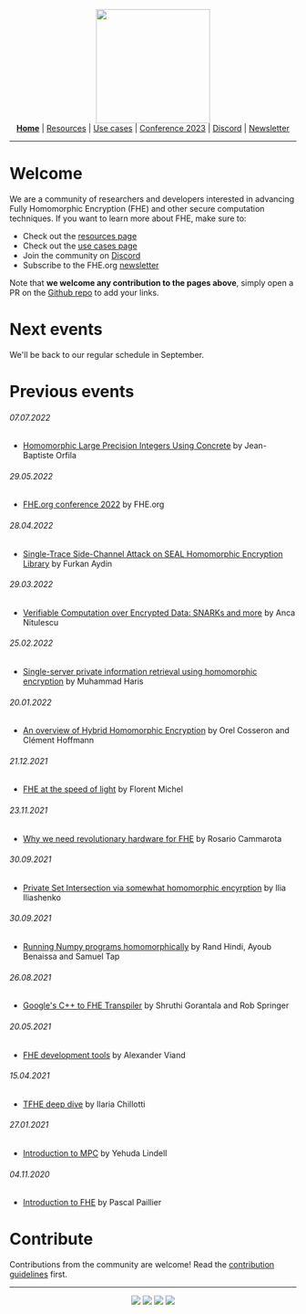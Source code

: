 <!-- Header links -->
<p align="center">
  <img width="200" src="https://user-images.githubusercontent.com/5758427/180978488-db825482-5a58-4c7c-9589-c494a6f0be04.png"><br/>
  <b><a href="https://fhe-org.github.io">Home</a></b> | <a href="https://fhe-org.github.io/fhe-resources">Resources</a> | <a href="https://fhe-org.github.io/fhe-use-cases">Use cases</a> | <a href="https://fhe-org.github.io/conferences/conference-2023/index">Conference 2023</a> | <a href="https://discord.fhe.org">Discord</a> | <a href="https://fheorg.substack.com">Newsletter</a> 
</p>
<hr/>
<!-- /Header links -->

# Welcome
  
We are a community of researchers and developers interested in advancing Fully Homomorphic Encryption (FHE) and other secure computation techniques.
If you want to learn more about FHE, make sure to:

- Check out the [resources page](https://fhe-org.github.io/fhe-resources)
- Check out the [use cases page](https://fhe-org.github.io/fhe-use-cases)
- Join the community on [Discord](https://discord.fhe.org)
- Subscribe to the FHE.org [newsletter](https://fheorg.substack.com/)

Note that <b>we welcome any contribution to the pages above</b>, simply open a PR on the <a href="https://github.com/fhe-org/fhe-org">Github repo</a> to add your links.

# Next events
We'll be back to our regular schedule in September.

# Previous events

###### 07.07.2022
- [Homomorphic Large Precision Integers Using Concrete](https://fhe-org.github.io/meetups/homomorphic-Large-Precision-Integers-Using-Concrete) by Jean-Baptiste Orfila

###### 29.05.2022
- [FHE.org conference 2022](https://fhe-org.github.io/conferences/conference-2022/resources) by FHE.org

###### 28.04.2022
- [Single-Trace Side-Channel Attack on SEAL Homomorphic Encryption Library](https://fhe-org.github.io/meetups/single-trace-side-channel-attack-on-seal-homomorphic-encryption-library) by Furkan Aydin

###### 29.03.2022
- [Verifiable Computation over Encrypted Data: SNARKs and more]([https://fhe-org.github.io/conferences/conference-2022/resources](https://fhe-org.github.io/meetups/verifiable-computation-over-encrypted-data-snarks-and-more)) by Anca Nitulescu

###### 25.02.2022
- [Single-server private information retrieval using homomorphic encryption](https://fhe-org.github.io/meetups/single-server-private-information-retrieval-using-homomorphic-encryption) by Muhammad Haris

###### 20.01.2022
- [An overview of Hybrid Homomorphic Encryption](https://fhe-org.github.io/meetups/an-overview-of-hybrid-homomorphic-encryption) by Orel Cosseron and Clément Hoffmann

###### 21.12.2021
- [FHE at the speed of light](https://fhe-org.github.io/meetups/fhe-at-the-speed-of-light) by Florent Michel

###### 23.11.2021
- [Why we need revolutionary hardware for FHE](https://fhe-org.github.io/meetups/why-we-need-revolutionary-hardware-for-fhe) by Rosario Cammarota

###### 30.09.2021
- [Private Set Intersection via somewhat homomorphic encyrption](https://fhe-org.github.io/meetups/private-set-intersection-via-somewhat-homomorphic-encryption) by Ilia Iliashenko

###### 30.09.2021
- [Running Numpy programs homomorphically](https://fhe-org.github.io/meetups/running-numpy-programs-homomorphically) by Rand Hindi, Ayoub Benaissa and Samuel Tap

###### 26.08.2021
- [Google's C++ to FHE Transpiler](https://fhe-org.github.io/meetups/google-c++-to-fhe-transpiler) by Shruthi Gorantala and Rob Springer

###### 20.05.2021
- [FHE development tools](https://fhe-org.github.io/meetups/fhe-development-tools) by Alexander Viand

###### 15.04.2021
- [TFHE deep dive](https://fhe-org.github.io/meetups/tfhe-deep-dive) by Ilaria Chillotti

###### 27.01.2021
- [Introduction to MPC](https://fhe-org.github.io/meetups/introduction-to-mpc) by Yehuda Lindell

###### 04.11.2020
- [Introduction to FHE](https://fhe-org.github.io/meetups/introduction-to-fhe) by Pascal Paillier

# Contribute
Contributions from the community are welcome! Read the [contribution guidelines](contributing.md) first.



<!-- Footer links -->
<hr/>
<p align="center">
<a href="https://fheorg.substack.com"><img src="https://img.shields.io/badge/Subscribe-to%20Newsletter-blue"></a>
<a href="https://twitter.com/fhe_org"><img src="https://img.shields.io/badge/Follow-on%20Twitter-%2300acee"></a>
<a href="https://discord.fhe.org"><img src="https://img.shields.io/badge/Join-Discord%20server-%237289da"></a>
<a href="https://www.meetup.com/fhe-org"><img src="https://img.shields.io/badge/Register-on%20Meetup-%23e51937"></a>
</p>
<!-- /Footer links -->

